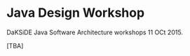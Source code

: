 Java Design Workshop
===================

DaKSiDE Java Software Architecture workshops 11 OCt 2015.

[TBA]